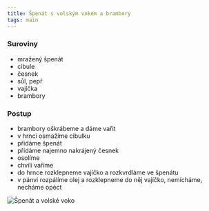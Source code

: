 ```yaml
---
title: Špenát s volským vokem a brambory
tags: main
---
```


### Suroviny
- mražený špenát
- cibule
- česnek
- sůl, pepř
- vajíčka
- brambory

### Postup
- brambory oškrábeme a dáme vařit
- v hrnci osmažíme cibulku
- přidáme špenát
- přidáme najemno nakrájený česnek
- osolíme
- chvíli vaříme 
- do hrnce rozklepneme vajíčko a rozkvrdláme ve špenátu
- v pánvi rozpálíme olej a rozklepneme do něj vajíčko, nemícháme, necháme opéct

![Špenát a volské voko](/fotky/spenat-s-vajickem-1.jpg)
